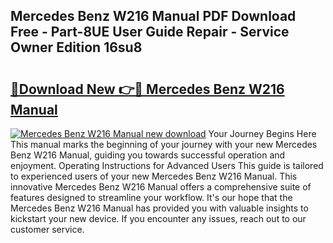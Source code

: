 ## Mercedes Benz W216 Manual PDF Download Free - Part-8UE User Guide Repair - Service Owner Edition 16su8

# <h2><a href="http://bc71614.oget.top/?id=Mercedes+Benz+W216+Manual">🔗Download New 👉🔴 Mercedes Benz W216 Manual</a></h2>

[![Mercedes Benz W216 Manual new download](https://i.imgur.com/5g1atiW.png)](http://bc71614.oget.top/?id=Mercedes+Benz+W216+Manual)
Your Journey Begins Here This manual marks the beginning of your journey with your new Mercedes Benz W216 Manual, guiding you towards successful operation and enjoyment. Operating Instructions for Advanced Users This guide is tailored to experienced users of your new Mercedes Benz W216 Manual. This innovative Mercedes Benz W216 Manual offers a comprehensive suite of features designed to streamline your workflow. It's our hope that the Mercedes Benz W216 Manual has provided you with valuable insights to kickstart your new device. If you encounter any issues, reach out to our customer service.
